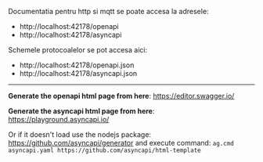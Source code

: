 Documentatia pentru http si mqtt se poate accesa la adresele:
- http://localhost:42178/openapi
- http://localhost:42178/asyncapi

Schemele protocoalelor se pot accesa aici:
- http://localhost:42178/openapi.json 
- http://localhost:42178/asyncapi.json

<hr>

**Generate the openapi html page from here**: https://editor.swagger.io/

**Generate the asyncapi html page from here**: https://playground.asyncapi.io/

Or if it doesn't load use the nodejs package: https://github.com/asyncapi/generator
and execute command: `ag.cmd asyncapi.yaml https://github.com/asyncapi/html-template`
